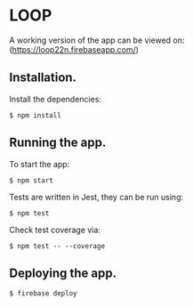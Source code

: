 # LOOP

A working version of the app can be viewed on: (https://loop22n.firebaseapp.com/)

## Installation.

Install the dependencies:

```
$ npm install
```

## Running the app.

To start the app:

```
$ npm start
```

Tests are written in Jest, they can be run using:

```
$ npm test
```

Check test coverage via:

```
$ npm test -- --coverage
```

## Deploying the app.

```
$ firebase deploy
```
